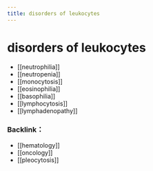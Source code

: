 ```yaml
---
title: disorders of leukocytes
---
```


# disorders of leukocytes

* [[neutrophilia]]
* [[neutropenia]]
* [[monocytosis]]
* [[eosinophilia]]
* [[basophilia]]
* [[lymphocytosis]]
* [[lymphadenopathy]]


### Backlink：

- [[hematology]]
- [[oncology]]
- [[pleocytosis]]
